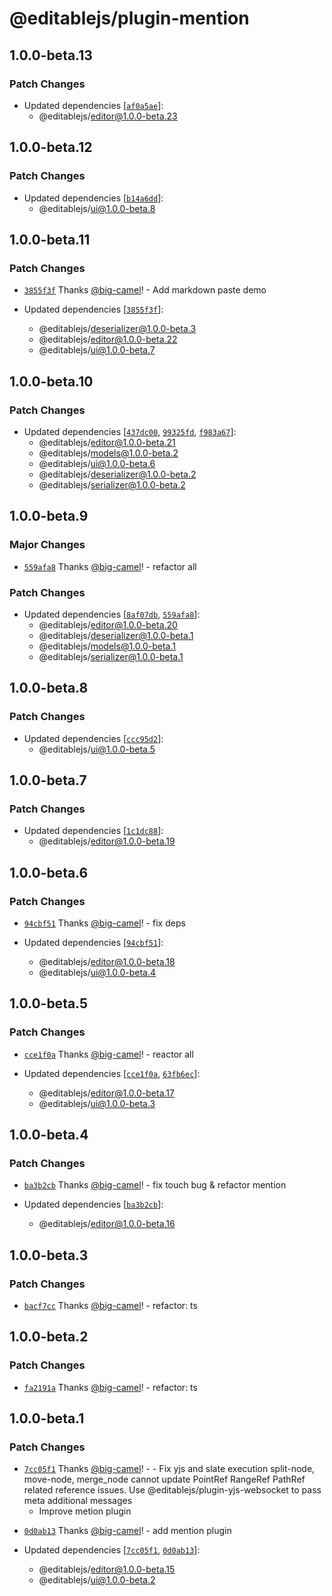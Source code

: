 # @editablejs/plugin-mention

## 1.0.0-beta.13

### Patch Changes

- Updated dependencies [[`af0a5ae`](https://github.com/editablejs/editable/commit/af0a5aed6e688e0fe69bea3349cef643b8321d16)]:
  - @editablejs/editor@1.0.0-beta.23

## 1.0.0-beta.12

### Patch Changes

- Updated dependencies [[`b14a6dd`](https://github.com/editablejs/editable/commit/b14a6ddbcdc499a1233003b76ea45c86b3dc2fba)]:
  - @editablejs/ui@1.0.0-beta.8

## 1.0.0-beta.11

### Patch Changes

- [`3855f3f`](https://github.com/editablejs/editable/commit/3855f3fdef0869e2057f18b18d2fd2b903ff4287) Thanks [@big-camel](https://github.com/big-camel)! - Add markdown paste demo

- Updated dependencies [[`3855f3f`](https://github.com/editablejs/editable/commit/3855f3fdef0869e2057f18b18d2fd2b903ff4287)]:
  - @editablejs/deserializer@1.0.0-beta.3
  - @editablejs/editor@1.0.0-beta.22
  - @editablejs/ui@1.0.0-beta.7

## 1.0.0-beta.10

### Patch Changes

- Updated dependencies [[`437dc00`](https://github.com/editablejs/editable/commit/437dc008d72a88d73160ce13e12dc334f7b33248), [`99325fd`](https://github.com/editablejs/editable/commit/99325fd2be94294ecd70ee069f3ba6cdff43219e), [`f983a67`](https://github.com/editablejs/editable/commit/f983a679c4ed20dfc71bcb9e815369a6d8cd6811)]:
  - @editablejs/editor@1.0.0-beta.21
  - @editablejs/models@1.0.0-beta.2
  - @editablejs/ui@1.0.0-beta.6
  - @editablejs/deserializer@1.0.0-beta.2
  - @editablejs/serializer@1.0.0-beta.2

## 1.0.0-beta.9

### Major Changes

- [`559afa8`](https://github.com/editablejs/editable/commit/559afa882d9e7f8d6929fa5d74eb1a6fb54a6f39) Thanks [@big-camel](https://github.com/big-camel)! - refactor all

### Patch Changes

- Updated dependencies [[`8af07db`](https://github.com/editablejs/editable/commit/8af07db76b21ecd191e356aed10badc196179152), [`559afa8`](https://github.com/editablejs/editable/commit/559afa882d9e7f8d6929fa5d74eb1a6fb54a6f39)]:
  - @editablejs/editor@1.0.0-beta.20
  - @editablejs/deserializer@1.0.0-beta.1
  - @editablejs/models@1.0.0-beta.1
  - @editablejs/serializer@1.0.0-beta.1

## 1.0.0-beta.8

### Patch Changes

- Updated dependencies [[`ccc95d2`](https://github.com/editablejs/editable/commit/ccc95d24072285824d2d93d443374175085457e9)]:
  - @editablejs/ui@1.0.0-beta.5

## 1.0.0-beta.7

### Patch Changes

- Updated dependencies [[`1c1dc88`](https://github.com/editablejs/editable/commit/1c1dc880caf1b096da96c79cfcb0f654033f7d25)]:
  - @editablejs/editor@1.0.0-beta.19

## 1.0.0-beta.6

### Patch Changes

- [`94cbf51`](https://github.com/editablejs/editable/commit/94cbf5117612174c0ecb2b536ac6695d1bfcf360) Thanks [@big-camel](https://github.com/big-camel)! - fix deps

- Updated dependencies [[`94cbf51`](https://github.com/editablejs/editable/commit/94cbf5117612174c0ecb2b536ac6695d1bfcf360)]:
  - @editablejs/editor@1.0.0-beta.18
  - @editablejs/ui@1.0.0-beta.4

## 1.0.0-beta.5

### Patch Changes

- [`cce1f0a`](https://github.com/editablejs/editable/commit/cce1f0a8fffb12e2adc7d65aa7960ed99236c5ed) Thanks [@big-camel](https://github.com/big-camel)! - reactor all

- Updated dependencies [[`cce1f0a`](https://github.com/editablejs/editable/commit/cce1f0a8fffb12e2adc7d65aa7960ed99236c5ed), [`63fb6ec`](https://github.com/editablejs/editable/commit/63fb6ec7ad7818a275f7b64c4ec09d4934dfd533)]:
  - @editablejs/editor@1.0.0-beta.17
  - @editablejs/ui@1.0.0-beta.3

## 1.0.0-beta.4

### Patch Changes

- [`ba3b2cb`](https://github.com/editablejs/editable/commit/ba3b2cbe261a618a7bc21be14efe16c88100724a) Thanks [@big-camel](https://github.com/big-camel)! - fix touch bug & refactor mention

- Updated dependencies [[`ba3b2cb`](https://github.com/editablejs/editable/commit/ba3b2cbe261a618a7bc21be14efe16c88100724a)]:
  - @editablejs/editor@1.0.0-beta.16

## 1.0.0-beta.3

### Patch Changes

- [`bacf7cc`](https://github.com/editablejs/editable/commit/bacf7cc4fd56df85735984539516a37519ec664c) Thanks [@big-camel](https://github.com/big-camel)! - refactor: ts

## 1.0.0-beta.2

### Patch Changes

- [`fa2191a`](https://github.com/editablejs/editable/commit/fa2191a4075384d935bb3787a163aff79bf25520) Thanks [@big-camel](https://github.com/big-camel)! - refactor: ts

## 1.0.0-beta.1

### Patch Changes

- [`7cc05f1`](https://github.com/editablejs/editable/commit/7cc05f185659f56f77d9a7ad16fb78bf317d51fe) Thanks [@big-camel](https://github.com/big-camel)! - - Fix yjs and slate execution split-node, move-node, merge_node cannot update PointRef RangeRef PathRef related reference issues. Use @editablejs/plugin-yjs-websocket to pass meta additional messages
  - Improve metion plugin

* [`0d0ab13`](https://github.com/editablejs/editable/commit/0d0ab13f616aad6646b284eed2895fff27e2013a) Thanks [@big-camel](https://github.com/big-camel)! - add mention plugin

* Updated dependencies [[`7cc05f1`](https://github.com/editablejs/editable/commit/7cc05f185659f56f77d9a7ad16fb78bf317d51fe), [`0d0ab13`](https://github.com/editablejs/editable/commit/0d0ab13f616aad6646b284eed2895fff27e2013a)]:
  - @editablejs/editor@1.0.0-beta.15
  - @editablejs/ui@1.0.0-beta.2
